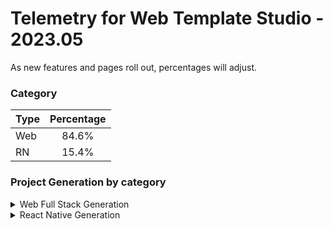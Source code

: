 # Telemetry for Web Template Studio - 2023.05

As new features and pages roll out, percentages  will adjust.

### Category

|Type|Percentage|
|:---|:---:|
|Web|84.6%|
|RN|15.4%|

### Project Generation by category

<details>
<summary>Web Full Stack Generation</summary>

### Frontend Frameworks

|Framework Type|Percentage|
|:---|:---:|
|React|65.2%|
|Vue|20.9%|
|Angular|13.9%|

### Backend Frameworks

|Framework Type|Percentage|
|:---|:---:|
|Node|62.6%|
|Flask|20.9%|
|AspNet|14.8%|
|Moleculer|1.7%|

### Pages

|Pages|Percentage|
|:---|:---:|
|Blank|44.5%|
|Grid|30.7%|
|Master Detail|13.1%|
|List|11.7%|


</details>

<details>
<summary>React Native Generation</summary>

### Project Types

|Framework Type|Percentage|
|:---|:---:|
|Tabbed|100%|

### Pages

|Pages|Percentage|
|:---|:---:|
|Blank|55.6%|
|MasterDetail|31.1%|
|Settings|13.3%|


</details>

